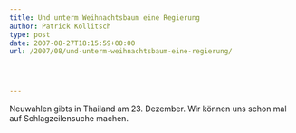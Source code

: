 ```yaml
---
title: Und unterm Weihnachtsbaum eine Regierung
author: Patrick Kollitsch
type: post
date: 2007-08-27T18:15:59+00:00
url: /2007/08/und-unterm-weihnachtsbaum-eine-regierung/




---
```

Neuwahlen gibts in Thailand am 23. Dezember. Wir können uns schon mal auf Schlagzeilensuche machen.
